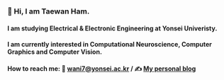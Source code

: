  

<!--
**wani-ham/wani-ham** is a ✨ _special_ ✨ repository because its `README.md` (this file) appears on your GitHub profile.

Here are some ideas to get you started:

- 🔭 I’m currently working on ...
- 🌱 I’m currently learning ...
- 👯 I’m looking to collaborate on ...
- 🤔 I’m looking for help with ...
- 💬 Ask me about ...
- 📫 How to reach me: ...
- 😄 Pronouns: ...
- ⚡ Fun fact: ...
-->

### 👋 Hi, I am Taewan Ham.
#### I am studying Electrical & Electronic Engineering at Yonsei Univeristy.
#### I am currently interested in Computational Neuroscience, Computer Graphics and Computer Vision.
#### How to reach me: 📧 wani7@yonsei.ac.kr / ✍️ [My personal blog](https://wani7.tistory.com/)
